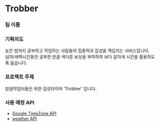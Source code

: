 # Trobber
### 팀 이름

### 기획의도
늦은 밤까지 공부하고 작업하는 사람들의 집중력과 감성을 책임지는 서비스입니다.<br/>
심야/새벽시간동안 공부한 만큼 색다른 보상을 부여하여 보다 알차게 시간을 활용하도록 돕습니다. 

### 프로젝트 주제
밤샘작업러들은 위한 감성타이머 'Trobber' 입니다.

### 사용 예정 API
- [Google TimeZone API](https://developers.google.com/maps/documentation/timezone/overview)
- [weather API](https://openweathermap.org/api)

